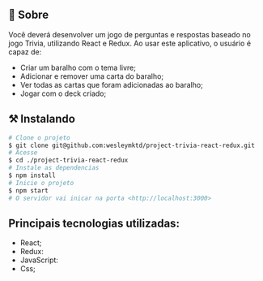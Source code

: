 ## 🧐 Sobre

<p align="left"> 
	Você deverá desenvolver um jogo de perguntas e respostas baseado no jogo Trivia, utilizando React e Redux. Ao usar este aplicativo, o usuário é capaz de:

- Criar um baralho com o tema livre;
- Adicionar e remover uma carta do baralho;
- Ver todas as cartas que foram adicionadas ao baralho;
- Jogar com o deck criado;
</p>


## ⚒ Instalando <a name = "installing"></a>

```bash
# Clone o projeto
$ git clone git@github.com:wesleymktd/project-trivia-react-redux.git
# Acesse
$ cd ./project-trivia-react-redux
# Instale as dependencias
$ npm install
# Inicie o projeto
$ npm start
# O servidor vai inicar na porta <http://localhost:3000>
```

## Principais tecnologias utilizadas:
- React;
- Redux:
- JavaScript:
- Css;

